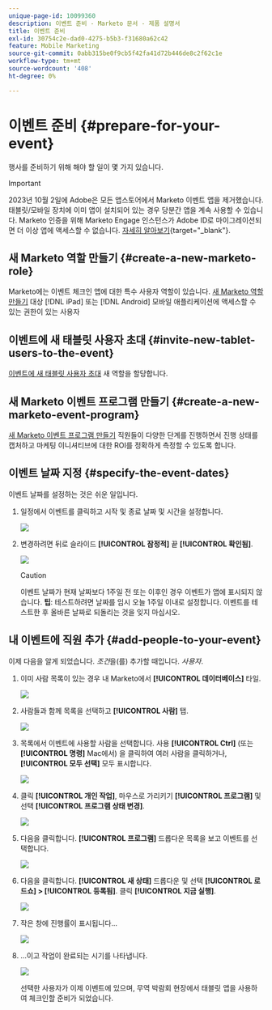```yaml
---
unique-page-id: 10099360
description: 이벤트 준비 - Marketo 문서 - 제품 설명서
title: 이벤트 준비
exl-id: 30754c2e-dad0-4275-b5b3-f31680a62c42
feature: Mobile Marketing
source-git-commit: 0abb315be0f9cb5f42fa41d72b446de8c2f62c1e
workflow-type: tm+mt
source-wordcount: '408'
ht-degree: 0%

---
```


# 이벤트 준비 {#prepare-for-your-event}

행사를 준비하기 위해 해야 할 일이 몇 가지 있습니다.

>[!IMPORTANT]
>
>2023년 10월 2일에 Adobe은 모든 앱스토어에서 Marketo 이벤트 앱을 제거했습니다. 태블릿/모바일 장치에 이미 앱이 설치되어 있는 경우 당분간 앱을 계속 사용할 수 있습니다. Marketo 인증을 위해 Marketo Engage 인스턴스가 Adobe ID로 마이그레이션되면 더 이상 앱에 액세스할 수 없습니다. [자세히 알아보기](https://nation.marketo.com/t5/product-discussions/marketo-events-app-and-marketo-moments-app-end-of-life/m-p/340712/highlight/true#M193869){target="_blank"}.

## 새 Marketo 역할 만들기 {#create-a-new-marketo-role}

Marketo에는 이벤트 체크인 앱에 대한 특수 사용자 역할이 있습니다. [새 Marketo 역할 만들기](/help/marketo/product-docs/core-marketo-concepts/mobile-apps/event-check-in/grant-users-access-to-the-check-in-app.md) 대상 [!DNL iPad] 또는 [!DNL Android] 모바일 애플리케이션에 액세스할 수 있는 권한이 있는 사용자

## 이벤트에 새 태블릿 사용자 초대 {#invite-new-tablet-users-to-the-event}

[이벤트에 새 태블릿 사용자 초대](/help/marketo/product-docs/core-marketo-concepts/mobile-apps/event-check-in/grant-users-access-to-the-check-in-app.md) 새 역할을 할당합니다.

## 새 Marketo 이벤트 프로그램 만들기 {#create-a-new-marketo-event-program}

[새 Marketo 이벤트 프로그램 만들기](/help/marketo/product-docs/demand-generation/events/understanding-events/create-a-new-event-program.md) 직원들이 다양한 단계를 진행하면서 진행 상태를 캡처하고 마케팅 이니셔티브에 대한 ROI를 정확하게 측정할 수 있도록 합니다.

## 이벤트 날짜 지정 {#specify-the-event-dates}

이벤트 날짜를 설정하는 것은 쉬운 일입니다.

1. 일정에서 이벤트를 클릭하고 시작 및 종료 날짜 및 시간을 설정합니다.

   ![](assets/image2016-4-6-15-3a27-3a35.png)

1. 변경하려면 뒤로 슬라이드 **[!UICONTROL 잠정적]** 끝 **[!UICONTROL 확인됨]**.

   ![](assets/image2016-4-6-15-3a30-3a57.png)

   >[!CAUTION]
   >
   >이벤트 날짜가 현재 날짜보다 1주일 전 또는 이후인 경우 이벤트가 앱에 표시되지 않습니다. **팁**: 테스트하려면 날짜를 임시 오늘 1주일 이내로 설정합니다. 이벤트를 테스트한 후 올바른 날짜로 되돌리는 것을 잊지 마십시오.

## 내 이벤트에 직원 추가 {#add-people-to-your-event}

이제 다음을 알게 되었습니다. _조건_&#x200B;을(를) 추가할 때입니다. *사용자*.

1. 이미 사람 목록이 있는 경우 내 Marketo에서 **[!UICONTROL 데이터베이스]** 타일.

   ![](assets/db.png)

1. 사람들과 함께 목록을 선택하고 **[!UICONTROL 사람]** 탭.

   ![](assets/four.png)

1. 목록에서 이벤트에 사용할 사람을 선택합니다. 사용 **[!UICONTROL Ctrl]** (또는 **[!UICONTROL 명령]** Mac에서) 을 클릭하여 여러 사람을 클릭하거나, **[!UICONTROL 모두 선택]** 모두 표시합니다.

   ![](assets/five.png)

1. 클릭 **[!UICONTROL 개인 작업]**, 마우스로 가리키기 **[!UICONTROL 프로그램]** 및 선택 **[!UICONTROL 프로그램 상태 변경]**.

   ![](assets/six.png)

1. 다음을 클릭합니다. **[!UICONTROL 프로그램]** 드롭다운 목록을 보고 이벤트를 선택합니다.

   ![](assets/seven.png)

1. 다음을 클릭합니다. **[!UICONTROL 새 상태]** 드롭다운 및 선택 **[!UICONTROL 로드쇼] > [!UICONTROL 등록됨]**. 클릭 **[!UICONTROL 지금 실행]**.

   ![](assets/eight.png)

1. 작은 창에 진행률이 표시됩니다...

   ![](assets/image2016-4-7-16-3a49-3a7.png)

1. ...이고 작업이 완료되는 시기를 나타냅니다.

   ![](assets/ten.png)

   선택한 사용자가 이제 이벤트에 있으며, 무역 박람회 현장에서 태블릿 앱을 사용하여 체크인할 준비가 되었습니다.
